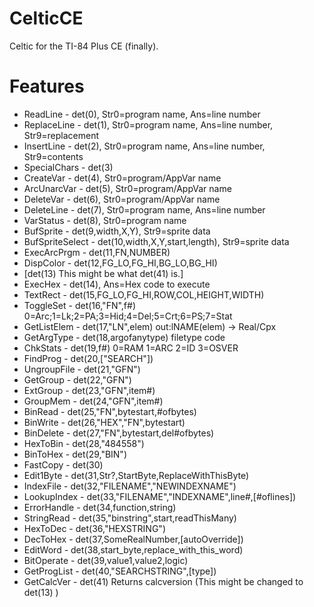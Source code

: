 # CelticCE
Celtic for the TI-84 Plus CE (finally).

# Features
- ReadLine - det(0), Str0=program name, Ans=line number
- ReplaceLine - det(1), Str0=program name, Ans=line number, Str9=replacement
- InsertLine - det(2), Str0=program name, Ans=line number, Str9=contents
- SpecialChars - det(3)
- CreateVar - det(4), Str0=program/AppVar name
- ArcUnarcVar - det(5), Str0=program/AppVar name
- DeleteVar - det(6), Str0=program/AppVar name
- DeleteLine - det(7), Str0=program name, Ans=line number
- VarStatus - det(8), Str0=program name
- BufSprite - det(9,width,X,Y), Str9=sprite data
- BufSpriteSelect - det(10,width,X,Y,start,length), Str9=sprite data
- ExecArcPrgm - det(11,FN,NUMBER)
- DispColor - det(12,FG_LO,FG_HI,BG_LO,BG_HI)
- [det(13) This might be what det(41) is.]
- ExecHex - det(14), Ans=Hex code to execute
- TextRect - det(15,FG_LO,FG_HI,ROW,COL,HEIGHT,WIDTH)
- ToggleSet - det(16,"FN",f#) 0=Arc;1=Lk;2=PA;3=Hid;4=Del;5=Crt;6=PS;7=Stat
- GetListElem - det(17,"LN",elem) out:lNAME(elem) -> Real/Cpx
- GetArgType - det(18,argofanytype) filetype code
- ChkStats - det(19,f#) 0=RAM 1=ARC 2=ID 3=OSVER
- FindProg - det(20,["SEARCH"])
- UngroupFile - det(21,"GFN")
- GetGroup - det(22,"GFN")
- ExtGroup - det(23,"GFN",item#)
- GroupMem - det(24,"GFN",item#)
- BinRead - det(25,"FN",bytestart,#ofbytes)
- BinWrite - det(26,"HEX","FN",bytestart)
- BinDelete - det(27,"FN",bytestart,del#ofbytes)
- HexToBin - det(28,"484558")
- BinToHex - det(29,"BIN")
- FastCopy - det(30)
- Edit1Byte - det(31,Str?,StartByte,ReplaceWithThisByte)
- IndexFile - det(32,"FILENAME","NEWINDEXNAME")
- LookupIndex - det(33,"FILENAME","INDEXNAME",line#,[#oflines])
- ErrorHandle - det(34,function,string)
- StringRead - det(35,"binstring",start,readThisMany)
- HexToDec - det(36,"HEXSTRING")
- DecToHex - det(37,SomeRealNumber,[autoOverride])
- EditWord - det(38,start_byte,replace_with_this_word)
- BitOperate - det(39,value1,value2,logic)
- GetProgList - det(40,"SEARCHSTRING",[type])
- GetCalcVer - det(41) Returns calcversion (This might be changed to det(13) )

